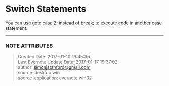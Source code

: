 # Switch Statements

You can use goto case 2; instead of break; to execute code in another case
statement.


---
### NOTE ATTRIBUTES
>Created Date: 2017-01-10 19:45:36  
>Last Evernote Update Date: 2017-01-17 19:37:02  
>author: simonjstanford@gmail.com  
>source: desktop.win  
>source-application: evernote.win32  